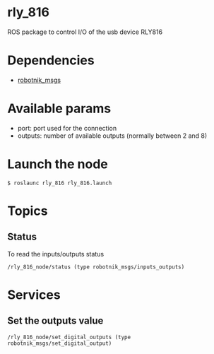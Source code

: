 # rly_816
ROS package to control I/O of the usb device RLY816

# Dependencies

* [robotnik_msgs](https://github.com/RobotnikAutomation/robotnik_msgs.git)

# Available params

* port: port used for the connection
* outputs: number of available outputs (normally between 2 and 8)

# Launch the node

```
$ roslaunc rly_816 rly_816.launch
```

# Topics

## Status

To read the inputs/outputs status

```
/rly_816_node/status (type robotnik_msgs/inputs_outputs)

```

# Services

## Set the outputs value

```
/rly_816_node/set_digital_outputs (type robotnik_msgs/set_digital_output)

```

